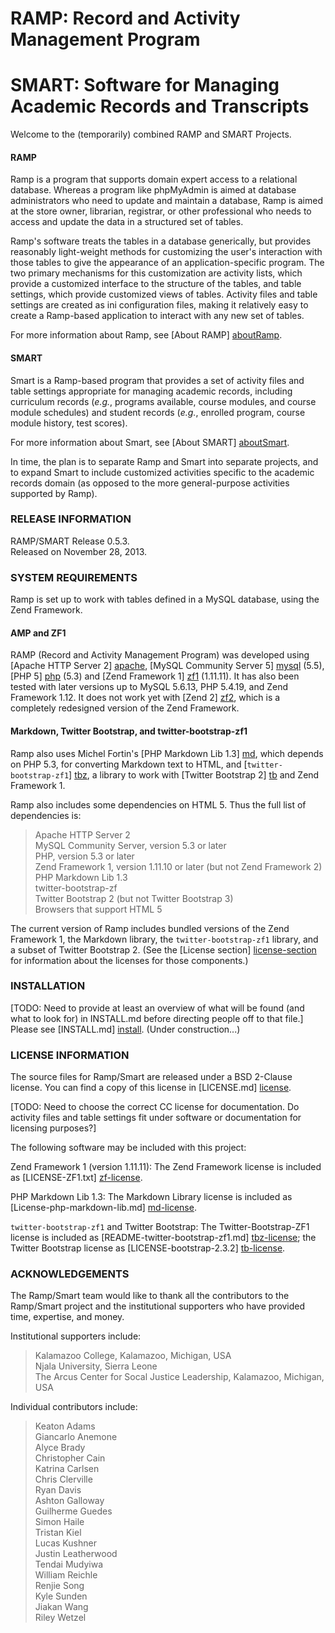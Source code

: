 # RAMP: Record and Activity Management Program #
# SMART: Software for Managing Academic Records and Transcripts #

Welcome to the (temporarily) combined RAMP and SMART Projects.

#### RAMP ####

Ramp is a program that supports domain expert access to a relational
database.  Whereas a program like phpMyAdmin is aimed at database
administrators who need to update and maintain a database, Ramp is aimed
at the store owner, librarian, registrar, or other professional who
needs to access and update the data in a structured set of tables.

Ramp's software treats the tables in a database generically, but
provides reasonably light-weight methods for customizing the user's
interaction with those tables to give the appearance of an
application-specific program.  The two primary mechanisms for this
customization are activity lists, which provide a customized interface
to the structure of the tables, and table settings, which provide
customized views of tables.  Activity files and table settings are
created as ini configuration files, making it relatively easy to create
a Ramp-based application to interact with any new set of tables.

For more information about Ramp, see [About RAMP] [aboutRamp].

#### SMART ####

Smart is a Ramp-based program that provides a set of activity files and
table settings appropriate for managing academic records, including
curriculum records (_e.g._, programs available, course modules, and
course module schedules) and student records (_e.g._, enrolled
program, course module history, test scores).

For more information about Smart, see [About SMART] [aboutSmart].

In time, the plan is to separate Ramp and Smart into separate
projects, and to expand Smart to include customized activities
specific to the academic records domain (as opposed to the more
general-purpose activities supported by Ramp).


### RELEASE INFORMATION ###

RAMP/SMART Release 0.5.3.  
Released on November 28, 2013.

### SYSTEM REQUIREMENTS ###

Ramp is set up to work with tables defined in a MySQL database,
using the Zend Framework.

#### AMP and ZF1 ####
RAMP (Record and Activity Management Program) was developed using
[Apache HTTP Server 2] [apache], [MySQL Community Server 5] [mysql] (5.5),
[PHP 5] [php] (5.3) and [Zend Framework 1] [zf1] (1.11.11).  It has
also been tested with later versions up to MySQL 5.6.13, PHP 5.4.19,
and Zend Framework 1.12.  It does not work yet with [Zend 2] [zf2],
which is a completely redesigned version of the Zend Framework.

#### Markdown, Twitter Bootstrap, and twitter-bootstrap-zf1 ####
Ramp also uses Michel Fortin's [PHP Markdown Lib 1.3] [md], which
depends on PHP 5.3, for converting Markdown text to HTML, and
[`twitter-bootstrap-zf1`] [tbz], a library to work with [Twitter
Bootstrap 2] [tb] and Zend Framework 1.

Ramp also includes some dependencies on HTML 5.  Thus the full list of
dependencies is:

>   Apache HTTP Server 2  
>   MySQL Community Server, version 5.3 or later  
>   PHP, version 5.3 or later  
>   Zend Framework 1, version 1.11.10 or later (but not Zend Framework 2)  
>   PHP Markdown Lib 1.3  
>   twitter-bootstrap-zf  
>   Twitter Bootstrap 2 (but not Twitter Bootstrap 3)  
>   Browsers that support HTML 5  

The current version of Ramp includes bundled versions of the
Zend Framework 1, the Markdown library, the `twitter-bootstrap-zf1`
library, and a subset of Twitter Bootstrap 2.  (See the [License section]
[license-section] for information about the licenses for those
components.)

### INSTALLATION ###

[TODO: Need to provide at least an overview of what will be found (and
what to look for) in INSTALL.md before directing people off to that
file.]
Please see [INSTALL.md] [install].  (Under construction...)

<h3 id="LICENSE"> LICENSE INFORMATION </h3>

The source files for Ramp/Smart are released under a BSD 2-Clause license.
You can find a copy of this license in [LICENSE.md] [license].

[TODO: Need to choose the correct CC license for documentation.  Do
activity files and table settings fit under software or documentation
for licensing purposes?]

The following software may be included with this project:

Zend Framework 1 (version 1.11.11):  The Zend Framework license is
included as [LICENSE-ZF1.txt] [zf-license].

PHP Markdown Lib 1.3:  The Markdown Library license is
included as [License-php-markdown-lib.md] [md-license].

`twitter-bootstrap-zf1` and Twitter Bootstrap:  The
Twitter-Bootstrap-ZF1 license is
included as [README-twitter-bootstrap-zf1.md] [tbz-license]; the Twitter
Bootstrap license as [LICENSE-bootstrap-2.3.2] [tb-license].

### ACKNOWLEDGEMENTS ###

The Ramp/Smart team would like to thank all the contributors to the
Ramp/Smart project and the institutional supporters who have provided
time, expertise, and money.

Institutional supporters include:

>   Kalamazoo College, Kalamazoo, Michigan, USA  
>   Njala University, Sierra Leone  
>   The Arcus Center for Socal Justice Leadership, Kalamazoo, Michigan, USA  

Individual contributors include:

>   Keaton Adams  
>   Giancarlo Anemone  
>   Alyce Brady  
>   Christopher Cain  
>   Katrina Carlsen  
>   Chris Clerville  
>   Ryan Davis  
>   Ashton Galloway  
>   Guilherme Guedes  
>   Simon Haile  
>   Tristan Kiel  
>   Lucas Kushner  
>   Justin Leatherwood  
>   Tendai Mudyiwa  
>   William Reichle  
>   Renjie Song  
>   Kyle Sunden  
>   Jiakan Wang  
>   Riley Wetzel  

[license-section]: #LICENSE
[aboutRamp]: /document/index/document/rampDocs%252FrampAbout.md
[aboutSmart]: /document/index/document/rampDocs%252FsmartAbout.md
[install]: /document/index/document/..%252F..%252Finstallation%252FINSTALL.md
[license]:  /document/index/document/..%252F..%252FLICENSE.md
[apache]:  http://httpd.apache.org/
[mysql]:  http://dev.mysql.com/downloads/
[php]: http://php.net/
[zf1]: http://www.zend.com/community/downloads
[zf-license]: /document/index/document/..%252F..%252FLICENSE-ZF1.txt
[zf-license-online]: http://framework.zend.com/license/new-bsd
[zf2]: http://framework.zend.com/
[md]:  http://michelf.ca/projects/php-markdown/
[md-license]: /document/index/document/..%252F..%252FLicense-php-markdown-lib.md
[tb]: http://getbootstrap.com/2.3.2/index.html
[tb-license]: /document/index/document/..%252F..%252FLICENSE-bootstrap-2.3.2
[tbz]: https://github.com/andreaswarnaar/twitter-bootstrap-zf1
[tbz-license]: /document/index/document/..%252F..%252FREADME-twitter-bootstrap-zf1.md

